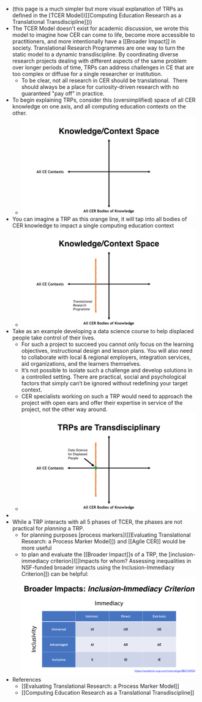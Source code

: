 - (this page is a much simpler but more visual explanation of TRPs as defined in the [TCER Model]([[Computing Education Research as a Translational Transdiscipline]]))
- The TCER Model doesn't exist for academic discussion, we wrote this model to imagine how CER can come to life, become more accessible to practitioners, and more intentionally have a [[Broader Impact]] in society.  Translational Research Programmes are one way to turn the static model to a dynamic transdiscipline. By coordinating diverse research projects dealing with different aspects of the same problem over longer periods of time, TRPs can address challenges in CE that are too complex or diffuse for a single researcher or institution.
	- To be clear, not all research in CER should be translational.  There should always be a place for curiosity-driven research with no guaranteed "pay off" in practice.
- To begin explaining TRPs, consider this (oversimplified) space of all CER knowledge on one axis, and all computing education contexts on the other.
	- ![sigcse_presentation_tcer - beat.040.jpg](../assets/sigcse_presentation_tcer_-_beat.040_1677323073448_0.jpg)
- You can imagine a TRP as this orange line, it will tap into all bodies of CER knowledge to impact a single computing education context
	- ![sigcse_presentation_tcer - beat.041.jpg](../assets/sigcse_presentation_tcer_-_beat.041_1677323088968_0.jpg)
- Take as an example developing a data science course to help displaced people take control of their lives.
	- For such a project to succeed you cannot only focus on the learning objectives, instructional design and lesson plans.  You will also need to collaborate with local & regional employers, integration services, aid organizations, and the learners themselves.
	- It’s not possible to isolate such a challenge and develop solutions in a controlled setting.   There are practical, social and psychological factors that simply can’t be ignored without redefining your target context.
	- CER specialists working on such a TRP would need to approach the project with open ears and offer their expertise in service of the project, not the other way around.
	- ![TRPs are transdisciplinary](../assets/sigcse_presentation_tcer_-_beat.042_1677259641036_0.jpg)
-
- While a TRP interacts with all 5 phases of TCER, the phases are not practical for _planning_ a TRP.
	- for planning purposes [process markers]([[Evaluating Translational Research: a Process Marker Model]]) and [[Agile CER]] would be more useful
	- to plan and evaluate the [[Broader Impact]]s of a TRP, the [inclusion-immediacy criterion]([[Impacts for whom? Assessing inequalities in NSF-funded broader impacts using the Inclusion-Immediacy Criterion]]) can be helpful: ![inclusion-immediacy criterion table](../assets/inclusion-immediacy-criterion-table.png)
- References
	- [[Evaluating Translational Research: a Process Marker Model]]
	- [[Computing Education Research as a Translational Transdiscipline]]